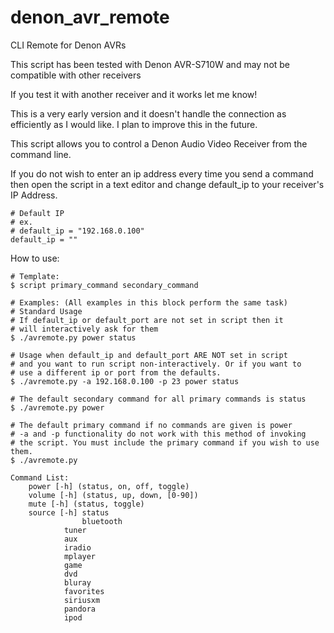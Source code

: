 # denon_avr_remote
CLI Remote for Denon AVRs

This script has been tested with Denon AVR-S710W and may not be compatible with other receivers

If you test it with another receiver and it works let me know!

This is a very early version and it doesn't handle the connection as efficiently as I would like.
I plan to improve this in the future.

This script allows you to control a Denon Audio Video Receiver from the command line.

If you do not wish to enter an ip address every time you send a command then open the script in a text editor
and change default_ip to your receiver's IP Address.

```
# Default IP
# ex.
# default_ip = "192.168.0.100"
default_ip = ""
```

How to use:

```
# Template:
$ script primary_command secondary_command

# Examples: (All examples in this block perform the same task)
# Standard Usage
# If default_ip or default_port are not set in script then it
# will interactively ask for them
$ ./avremote.py power status

# Usage when default_ip and default_port ARE NOT set in script
# and you want to run script non-interactively. Or if you want to
# use a different ip or port from the defaults.
$ ./avremote.py -a 192.168.0.100 -p 23 power status

# The default secondary command for all primary commands is status
$ ./avremote.py power

# The default primary command if no commands are given is power
# -a and -p functionality do not work with this method of invoking
# the script. You must include the primary command if you wish to use them.
$ ./avremote.py
```

```
Command List:
	power [-h] (status, on, off, toggle)
	volume [-h] (status, up, down, [0-90])
	mute [-h] (status, toggle)
	source [-h] status
	            bluetooth
		    tuner
		    aux
		    iradio
		    mplayer
		    game
		    dvd
		    bluray
		    favorites
		    siriusxm
		    pandora
		    ipod
```
